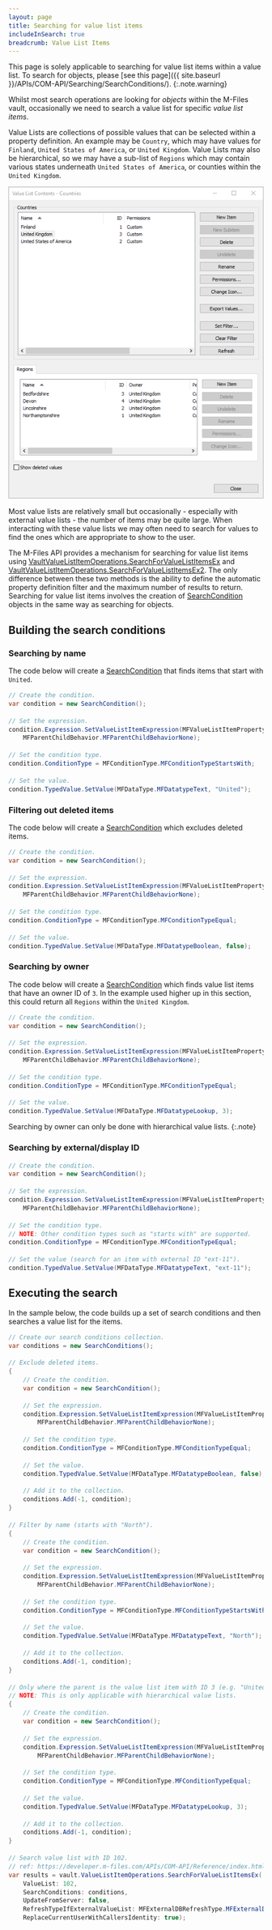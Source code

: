 ```yaml
---
layout: page
title: Searching for value list items
includeInSearch: true
breadcrumb: Value List Items
---
```


This page is solely applicable to searching for value list items within a value list.  To search for objects, please [see this page]({{ site.baseurl }}/APIs/COM-API/Searching/SearchConditions/).
{:.note.warning}

Whilst most search operations are looking for *objects* within the M-Files vault, occasionally we need to search a value list for specific *value list items*.

Value Lists are collections of possible values that can be selected within a property definition.  An example may be `Country`, which may have values for `Finland`, `United States of America`, or `United Kingdom`.  Value Lists may also be hierarchical, so we may have a sub-list of `Regions` which may contain various states underneath `United States of America`, or counties within the `United Kingdom`.

![Hierarchical value lists with items](hierarchical-value-list-items.png)

Most value lists are relatively small but occasionally - especially with external value lists - the number of items may be quite large.  When interacting with these value lists we may often need to search for values to find the ones which are appropriate to show to the user.

The M-Files API provides a mechanism for searching for value list items using [VaultValueListItemOperations.SearchForValueListItemsEx](https://developer.m-files.com/APIs/COM-API/Reference/index.html#MFilesAPI~VaultValueListItemOperations~SearchForValueListItemsEx.html) and [VaultValueListItemOperations.SearchForValueListItemsEx2](https://developer.m-files.com/APIs/COM-API/Reference/index.html#MFilesAPI~VaultValueListItemOperations~SearchForValueListItemsEx2.html).  The only difference between these two methods is the ability to define the automatic property definition filter and the maximum number of results to return.  Searching for value list items involves the creation of [SearchCondition](https://developer.m-files.com/APIs/COM-API/Reference/MFilesAPI~SearchCondition.html) objects in the same way as searching for objects.

## Building the search conditions

### Searching by name

The code below will create a [SearchCondition](https://developer.m-files.com/APIs/COM-API/Reference/MFilesAPI~SearchCondition.html) that finds items that start with `United`.

```csharp
// Create the condition.
var condition = new SearchCondition();

// Set the expression.
condition.Expression.SetValueListItemExpression(MFValueListItemPropertyDef.MFValueListItemPropertyDefName,
	MFParentChildBehavior.MFParentChildBehaviorNone);

// Set the condition type.
condition.ConditionType = MFConditionType.MFConditionTypeStartsWith;

// Set the value.
condition.TypedValue.SetValue(MFDataType.MFDatatypeText, "United");
```

### Filtering out deleted items

The code below will create a [SearchCondition](https://developer.m-files.com/APIs/COM-API/Reference/MFilesAPI~SearchCondition.html) which excludes deleted items.

```csharp
// Create the condition.
var condition = new SearchCondition();

// Set the expression.
condition.Expression.SetValueListItemExpression(MFValueListItemPropertyDef.MFValueListItemPropertyDefDeleted,
	MFParentChildBehavior.MFParentChildBehaviorNone);

// Set the condition type.
condition.ConditionType = MFConditionType.MFConditionTypeEqual;

// Set the value.
condition.TypedValue.SetValue(MFDataType.MFDatatypeBoolean, false);
```

### Searching by owner

The code below will create a [SearchCondition](https://developer.m-files.com/APIs/COM-API/Reference/MFilesAPI~SearchCondition.html) which finds value list items that have an owner ID of `3`.  In the example used higher up in this section, this could return all `Regions` within the `United Kingdom`.

```csharp
// Create the condition.
var condition = new SearchCondition();

// Set the expression.
condition.Expression.SetValueListItemExpression(MFValueListItemPropertyDef.MFValueListItemPropertyDefOwner,
	MFParentChildBehavior.MFParentChildBehaviorNone);

// Set the condition type.
condition.ConditionType = MFConditionType.MFConditionTypeEqual;

// Set the value.
condition.TypedValue.SetValue(MFDataType.MFDatatypeLookup, 3);
```

Searching by owner can only be done with hierarchical value lists.
{:.note}

### Searching by external/display ID

```csharp
// Create the condition.
var condition = new SearchCondition();

// Set the expression.
condition.Expression.SetValueListItemExpression(MFValueListItemPropertyDef.MFValueListItemPropertyDefExtID,
	MFParentChildBehavior.MFParentChildBehaviorNone);

// Set the condition type.
// NOTE: Other condition types such as "starts with" are supported.
condition.ConditionType = MFConditionType.MFConditionTypeEqual;

// Set the value (search for an item with external ID "ext-11").
condition.TypedValue.SetValue(MFDataType.MFDatatypeText, "ext-11");
```

## Executing the search

In the sample below, the code builds up a set of search conditions and then searches a value list for the items.

```csharp
// Create our search conditions collection.
var conditions = new SearchConditions();

// Exclude deleted items.
{	
	// Create the condition.
	var condition = new SearchCondition();

	// Set the expression.
	condition.Expression.SetValueListItemExpression(MFValueListItemPropertyDef.MFValueListItemPropertyDefDeleted,
		MFParentChildBehavior.MFParentChildBehaviorNone);

	// Set the condition type.
	condition.ConditionType = MFConditionType.MFConditionTypeEqual;

	// Set the value.
	condition.TypedValue.SetValue(MFDataType.MFDatatypeBoolean, false);

	// Add it to the collection.
	conditions.Add(-1, condition);
}

// Filter by name (starts with "North").
{	
	// Create the condition.
	var condition = new SearchCondition();

	// Set the expression.
	condition.Expression.SetValueListItemExpression(MFValueListItemPropertyDef.MFValueListItemPropertyDefName,
		MFParentChildBehavior.MFParentChildBehaviorNone);

	// Set the condition type.
	condition.ConditionType = MFConditionType.MFConditionTypeStartsWith;

	// Set the value.
	condition.TypedValue.SetValue(MFDataType.MFDatatypeText, "North");

	// Add it to the collection.
	conditions.Add(-1, condition);
}

// Only where the parent is the value list item with ID 3 (e.g. "United Kingdom").
// NOTE: This is only applicable with hierarchical value lists.
{
	// Create the condition.
	var condition = new SearchCondition();

	// Set the expression.
	condition.Expression.SetValueListItemExpression(MFValueListItemPropertyDef.MFValueListItemPropertyDefOwner,
		MFParentChildBehavior.MFParentChildBehaviorNone);

	// Set the condition type.
	condition.ConditionType = MFConditionType.MFConditionTypeEqual;

	// Set the value.
	condition.TypedValue.SetValue(MFDataType.MFDatatypeLookup, 3);

	// Add it to the collection.
	conditions.Add(-1, condition);
}

// Search value list with ID 102.
// ref: https://developer.m-files.com/APIs/COM-API/Reference/index.html#MFilesAPI~VaultValueListItemOperations~SearchForValueListItemsEx.html
var results = vault.ValueListItemOperations.SearchForValueListItemsEx(
	ValueList: 102,
	SearchConditions: conditions,
	UpdateFromServer: false,
	RefreshTypeIfExternalValueList: MFExternalDBRefreshType.MFExternalDBRefreshTypeNone,
	ReplaceCurrentUserWithCallersIdentity: true);
```
